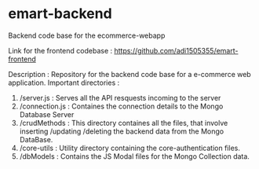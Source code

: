 # emart-backend
Backend code base for the ecommerce-webapp

Link for the frontend codebase : https://github.com/adi1505355/emart-frontend

Description : Repository for the backend code base for a e-commerce web application. 
Important directories : 
1. /server.js : Serves all the API resquests incoming to the server
2. /connection.js : Containes the connection details to the Mongo Database Server
3. /crudMethods : This directory containes all the files, that involve inserting /updating /deleting the backend data from the Mongo DataBase. 
4. /core-utils : Utility directory containing the core-authentication files.
5. /dbModels : Contains the JS Modal files for the Mongo Collection data. 
